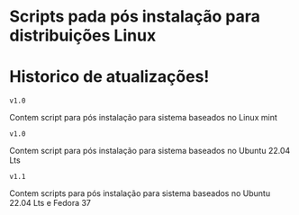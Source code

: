 # Scripts pada pós instalação para distribuições Linux 

# Historico de atualizações! <br>

    v1.0

Contem script para pós instalação para sistema baseados no Linux mint <br>

    v1.0

Contem script para pós instalação para sistema baseados no Ubuntu 22.04 Lts

    v1.1

Contem scripts para pós instalação para sistema baseados no Ubuntu 22.04 Lts e Fedora 37
